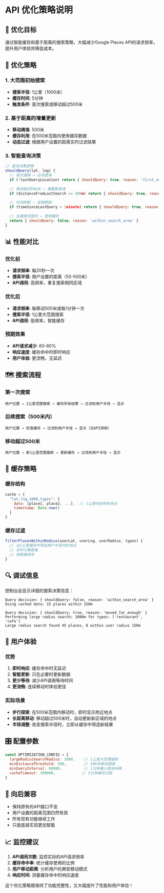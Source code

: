 # API 优化策略说明

## 🎯 优化目标

通过智能缓存和基于距离的搜索策略，大幅减少Google Places API的请求频率，提升用户体验并降低成本。

## 🔧 优化策略

### 1. **大范围初始搜索**
- **搜索半径**: 1公里（1000米）
- **缓存时间**: 5分钟
- **触发条件**: 首次搜索或移动超过500米

### 2. **基于距离的增量更新**
- **移动阈值**: 500米
- **缓存利用**: 在500米范围内使用缓存数据
- **动态过滤**: 根据用户设置的距离实时过滤结果

### 3. **智能查询决策**

```javascript
// 查询决策逻辑
shouldQuery(lat, lng) {
  // 首次搜索 → 必须查询
  if (!lastQueryLocation) return { shouldQuery: true, reason: 'first_search' }
  
  // 移动超过500米 → 需要新查询
  if (distanceFromLastSearch >= 500m) return { shouldQuery: true, reason: 'moved_far_enough' }
  
  // 时间刷新 → 定期更新
  if (timeSinceLastQuery > 1minute) return { shouldQuery: true, reason: 'time_based_refresh' }
  
  // 在搜索范围内 → 使用缓存
  return { shouldQuery: false, reason: 'within_search_area' }
}
```

## 📊 性能对比

### 优化前
- **请求频率**: 每20秒一次
- **搜索半径**: 用户设置的距离（50-500米）
- **API调用**: 高频率，重复搜索相同区域

### 优化后
- **请求频率**: 每移动500米或每1分钟一次
- **搜索半径**: 1公里大范围搜索
- **API调用**: 低频率，智能缓存

### 预期效果
- **API请求减少**: 60-80%
- **响应速度**: 缓存命中时即时响应
- **用户体验**: 更流畅，无延迟

## 🗺️ 搜索流程

### 第一次搜索
```
用户位置 → 1公里范围搜索 → 缓存所有结果 → 过滤到用户半径 → 显示
```

### 后续搜索（500米内）
```
用户位置 → 检查缓存 → 过滤到用户半径 → 显示（无API调用）
```

### 移动超过500米
```
用户位置 → 新1公里范围搜索 → 更新缓存 → 过滤到用户半径 → 显示
```

## 💾 缓存策略

### 缓存结构
```javascript
cache = {
  "lat,lng,1000,types": {
    data: [place1, place2, ...],  // 1公里内的所有地点
    timestamp: Date.now()
  }
}
```

### 缓存过滤
```javascript
filterPlacesWithinRadius(userLat, userLng, userRadius, types) {
  // 从1公里缓存中筛选用户半径内的地点
  // 实时计算距离
  // 按距离排序
}
```

## 🔍 调试信息

控制台会显示详细的搜索决策信息：

```
Query decision: { shouldQuery: false, reason: 'within_search_area' }
Using cached data: 15 places within 150m
```

```
Query decision: { shouldQuery: true, reason: 'moved_far_enough' }
Performing large radius search: 1000m for types: ['restaurant', 'cafe']
Large radius search found 45 places, 8 within user radius 150m
```

## 📱 用户体验

### 优势
1. **即时响应**: 缓存命中时无延迟
2. **智能更新**: 只在必要时更新数据
3. **更少等待**: 减少API调用等待时间
4. **更流畅**: 连续移动时体验更佳

### 实际场景
- **步行探索**: 在500米范围内移动时，即时显示附近地点
- **长距离移动**: 移动超过500米时，自动更新新区域的地点
- **半径调整**: 改变搜索半径时，立即从缓存中筛选新结果

## 🎛️ 配置参数

```javascript
const OPTIMIZATION_CONFIG = {
  largeRadiusSearchRadius: 1000,    // 1公里大范围搜索
  minDistanceThreshold: 500,        // 500米移动阈值
  minQueryInterval: 60000,          // 1分钟最小查询间隔
  cacheTimeout: 300000,            // 5分钟缓存过期
}
```

## 🔄 向后兼容

- 保持原有的API接口不变
- 用户设置的距离范围仍然有效
- 所有现有功能继续工作
- 只是底层实现更加智能

## 📈 监控建议

1. **API调用次数**: 监控实际的API请求频率
2. **缓存命中率**: 统计缓存使用的比例
3. **用户移动距离**: 分析用户的典型移动模式
4. **响应时间**: 测量缓存命中的响应速度

这个优化策略既保持了功能完整性，又大幅提升了性能和用户体验！

